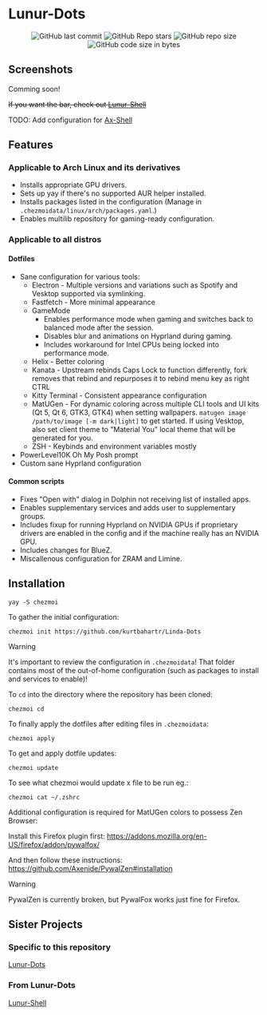 # Lunur-Dots

<div align=center>
  
![GitHub last commit](https://img.shields.io/github/last-commit/dianaw353/Lunur-Dots?style=for-the-badge&labelColor=101418&color=9ccbfb)
![GitHub Repo stars](https://img.shields.io/github/stars/dianaw353/Lunur-Dots?style=for-the-badge&labelColor=101418&color=b9c8da)
![GitHub repo size](https://img.shields.io/github/repo-size/dianaw353/Lunur-Dots?style=for-the-badge&labelColor=101418&color=d3bfe6)
![GitHub code size in bytes](https://img.shields.io/github/languages/code-size/dianaw353/Lunur-Dots?style=for-the-badge&labelColor=292324&color=CBA6F7)

</div>

## Screenshots

Comming soon!

~~If you want the bar, check out [Lunur-Shell](https://github.com/dianaw353/Lunur-Shell)~~

TODO: Add configuration for [Ax-Shell](https://github.com/Axenide/Ax-Shell)

## Features
### Applicable to Arch Linux and its derivatives
- Installs appropriate GPU drivers.
- Sets up yay if there's no supported AUR helper installed.
- Installs packages listed in the configuration (Manage in `.chezmoidata/linux/arch/packages.yaml`.)
- Enables multilib repository for gaming-ready configuration.

### Applicable to all distros
#### Dotfiles
- Sane configuration for various tools:
  - Electron - Multiple versions and variations such as Spotify and Vesktop supported via symlinking.
  - Fastfetch - More minimal appearance
  - GameMode
    - Enables performance mode when gaming and switches back to balanced mode after the session.
    - Disables blur and animations on Hyprland during gaming.
    - Includes workaround for Intel CPUs being locked into performance mode.
  - Helix - Better coloring
  - Kanata - Upstream rebinds Caps Lock to function differently, fork removes that rebind and repurposes it to rebind menu key as right CTRL
  - Kitty Terminal - Consistent appearance configuration
  - MatUGen - For dynamic coloring across multiple CLI tools and UI kits (Qt 5, Qt 6, GTK3, GTK4) when setting wallpapers. `matugen image /path/to/image [-m dark|light]` to get started. If using Vesktop, also set client theme to "Material You" local theme that will be generated for you.
  - ZSH - Keybinds and environment variables mostly
- PowerLevel10K Oh My Posh prompt
- Custom sane Hyprland configuration

#### Common scripts
- Fixes "Open with" dialog in Dolphin not receiving list of installed apps.
- Enables supplementary services and adds user to supplementary groups.
- Includes fixup for running Hyprland on NVIDIA GPUs if proprietary drivers are enabled in the config and if the machine really has an NVIDIA GPU.
- Includes changes for BlueZ.
- Miscallenous configuration for ZRAM and Limine.

## Installation

`yay -S chezmoi`

To gather the initial configuration:
```
chezmoi init https://github.com/kurtbahartr/Linda-Dots
```

> [!WARNING]
> It's important to review the configuration in `.chezmoidata`! That folder contains most of the out-of-home configuration (such as packages to install and services to enable)!

To `cd` into the directory where the repository has been cloned:
```
chezmoi cd
```

To finally apply the dotfiles after editing files in `.chezmoidata`:
```
chezmoi apply
```

To get and apply dotfile updates:

```
chezmoi update
```

To see what chezmoi would update x file to be run eg.:

```
chezmoi cat ~/.zshrc
```

Additional configuration is required for MatUGen colors to possess Zen Browser:

Install this Firefox plugin first:
https://addons.mozilla.org/en-US/firefox/addon/pywalfox/

And then follow these instructions:
https://github.com/Axenide/PywalZen#installation

> [!WARNING]
> PywalZen is currently broken, but PywalFox works just fine for Firefox.

## Sister Projects

### Specific to this repository

[Lunur-Dots](https://github.com/dianaw353/Lunur-Dots)

### From Lunur-Dots

[Lunur-Shell](https://github.com/dianaw353/Lunur-Shell)

